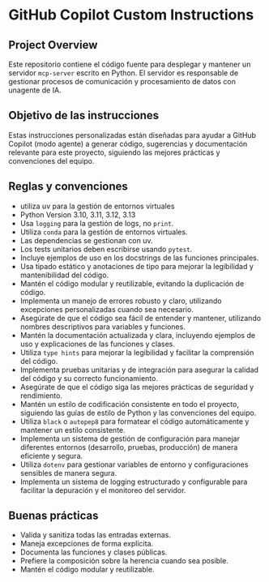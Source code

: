 # GitHub Copilot Custom Instructions

## Project Overview

Este repositorio contiene el código fuente para desplegar y mantener un servidor `mcp-server` escrito en Python. El servidor es responsable de gestionar procesos de comunicación y procesamiento de datos con unagente de IA.

## Objetivo de las instrucciones

Estas instrucciones personalizadas están diseñadas para ayudar a GitHub Copilot (modo agente) a generar código, sugerencias y documentación relevante para este proyecto, siguiendo las mejores prácticas y convenciones del equipo.

## Reglas y convenciones

- utiliza uv para la gestión de entornos virtuales
- Python Version 3.10, 3.11, 3.12, 3.13
- Usa `logging` para la gestión de logs, no `print`.
- Utiliza `conda` para la gestión de entornos virtuales.
- Las dependencias se gestionan con uv.
- Los tests unitarios deben escribirse usando `pytest`.
- Incluye ejemplos de uso en los docstrings de las funciones principales.
- Usa tipado estático y anotaciones de tipo para mejorar la legibilidad y mantenibilidad del código.
- Mantén el código modular y reutilizable, evitando la duplicación de código.
- Implementa un manejo de errores robusto y claro, utilizando excepciones personalizadas cuando sea necesario.
- Asegúrate de que el código sea fácil de entender y mantener, utilizando nombres descriptivos para variables y funciones.
- Mantén la documentación actualizada y clara, incluyendo ejemplos de uso y explicaciones de las funciones y clases.
- Utiliza `type hints` para mejorar la legibilidad y facilitar la comprensión del código.
- Implementa pruebas unitarias y de integración para asegurar la calidad del código y su correcto funcionamiento.
- Asegúrate de que el código siga las mejores prácticas de seguridad y rendimiento.
- Mantén un estilo de codificación consistente en todo el proyecto, siguiendo las guías de estilo de Python y las convenciones del equipo.
- Utiliza `black` o `autopep8` para formatear el código automáticamente y mantener un estilo consistente.
- Implementa un sistema de gestión de configuración para manejar diferentes entornos (desarrollo, pruebas, producción) de manera eficiente y segura.
- Utiliza `dotenv` para gestionar variables de entorno y configuraciones sensibles de manera segura.
- Implementa un sistema de logging estructurado y configurable para facilitar la depuración y el monitoreo del servidor.
                             
## Buenas prácticas

- Valida y sanitiza todas las entradas externas.
- Maneja excepciones de forma explícita.
- Documenta las funciones y clases públicas.
- Prefiere la composición sobre la herencia cuando sea posible.
- Mantén el código modular y reutilizable.







